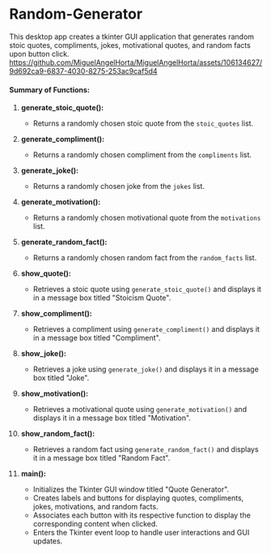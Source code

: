# Random-Generator
This desktop app creates a tkinter GUI application that generates random stoic quotes, compliments, jokes, motivational quotes, and random facts upon button click.
https://github.com/MiguelAngelHorta/MiguelAngelHorta/assets/106134627/9d692ca9-6837-4030-8275-253ac9caf5d4

#### Summary of Functions:

1. **generate_stoic_quote():**
   - Returns a randomly chosen stoic quote from the `stoic_quotes` list.

2. **generate_compliment():**
   - Returns a randomly chosen compliment from the `compliments` list.

3. **generate_joke():**
   - Returns a randomly chosen joke from the `jokes` list.

4. **generate_motivation():**
   - Returns a randomly chosen motivational quote from the `motivations` list.

5. **generate_random_fact():**
   - Returns a randomly chosen random fact from the `random_facts` list.

6. **show_quote():**
   - Retrieves a stoic quote using `generate_stoic_quote()` and displays it in a message box titled "Stoicism Quote".

7. **show_compliment():**
   - Retrieves a compliment using `generate_compliment()` and displays it in a message box titled "Compliment".

8. **show_joke():**
   - Retrieves a joke using `generate_joke()` and displays it in a message box titled "Joke".

9. **show_motivation():**
   - Retrieves a motivational quote using `generate_motivation()` and displays it in a message box titled "Motivation".

10. **show_random_fact():**
    - Retrieves a random fact using `generate_random_fact()` and displays it in a message box titled "Random Fact".

11. **main():**
    - Initializes the Tkinter GUI window titled "Quote Generator".
    - Creates labels and buttons for displaying quotes, compliments, jokes, motivations, and random facts.
    - Associates each button with its respective function to display the corresponding content when clicked.
    - Enters the Tkinter event loop to handle user interactions and GUI updates.
